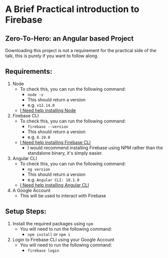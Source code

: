 # A Brief Practical introduction to Firebase

## Zero-To-Hero: an Angular based Project
Downloading this project is not a requirement for the practical side of the talk, this is purely if you want to follow along.


## Requirements:

1. Node
   - To check this, you can run the following command:
     - `node -v`
     - This should return a version
     - e.g. `v12.14.0`
   - [I Need help installing Node](https://nodejs.org/en/)
2. Firebase CLI
   - To check this, you can run the following command:
     - `firebase --version`
     - This should return a version
     - e.g. `8.10.0`
   - [I Need help installing Firebase CLI](https://firebase.google.com/docs/cli#windows-npm)
     - I would recommend installing Firebase using NPM rather than the standalone binary, it's simply easier.
3. Angular CLI
   - To check this, you can run the following command:
     - `ng version`
     - This should return a version
     - e.g. `Angular CLI: 10.1.0`
   - [I Need help installing Angular CLI](https://cli.angular.io/)
4. A Google Account
   - This will be used to interact with Firebase

## Setup Steps:

1. Install the required packages using `npm`
   - You will need to run the following command:
     - `npm install` or `npm i`
2. Login to Firebase CLI using your Google Account
   - You will need to run the following command:
     - `firebase login`

